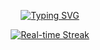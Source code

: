 <!-- Typing Svg -->
<p align="center">
  <a href="https://git.io/typing-svg"><img src="https://readme-typing-svg.demolab.com?font=Space+Mono&pause=1000&color=18AFF7&center=true&width=435&lines=Senash+Thenuja;Python+Developer;Currently+Studying+Machine+Learning" alt="Typing SVG"></a>
</p>

<!-- Live Streak -->
<p align="center">
  <a href="https://git.io/streak-stats"><img src="https://github-readme-streak-stats.herokuapp.com?user=SenaThenu&theme=tokyonight&hide_border=true&border_radius=25&mode=weekly&exclude_days=Sun%2CSat&card_width=500&background=45%2C094A9F%2C49447E" alt="Real-time Streak"></a>
</p>

<!---
SenaThenu/SenaThenu is a ✨ special ✨ repository because its `README.md` (this file) appears on your GitHub profile.
You can click the Preview link to take a look at your changes.
--->
